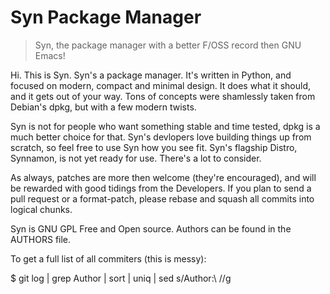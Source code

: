 Syn Package Manager
=====================

> Syn, the package manager with a better F/OSS record then GNU Emacs!


Hi. This is Syn. Syn's a package manager. It's written in Python, and focused on modern, compact and minimal design. It does what it should, and it gets out of your way. Tons of concepts were shamlessly taken from Debian's dpkg, but with a few modern twists. 

Syn is not for people who want something stable and time tested, dpkg is a much better choice for that. Syn's devlopers love building things up from scratch, so feel free to use Syn how you see fit. Syn's flagship Distro, Synnamon, is not yet ready for use. There's a lot to consider. 

As always, patches are more then welcome (they're encouraged), and will be rewarded with good tidings from the Developers. If you plan to send a pull request or a format-patch, please rebase and squash all commits into logical chunks.

Syn is GNU GPL Free and Open source. Authors can be found in the AUTHORS file.

To get a full list of all commiters (this is messy):

$ git log | grep Author | sort | uniq | sed s/Author:\ //g
